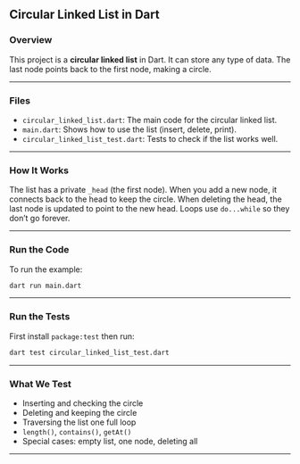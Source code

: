 
## Circular Linked List in Dart

### Overview
This project is a **circular linked list** in Dart. It can store any type of data. The last node points back to the first node, making a circle.

---

### Files

- `circular_linked_list.dart`: The main code for the circular linked list.
- `main.dart`: Shows how to use the list (insert, delete, print).
- `circular_linked_list_test.dart`: Tests to check if the list works well.

---

### How It Works
The list has a private `_head` (the first node). When you add a new node, it connects back to the head to keep the circle. When deleting the head, the last node is updated to point to the new head. Loops use `do...while` so they don’t go forever.

---

### Run the Code

To run the example:

```bash
dart run main.dart
```

---

### Run the Tests

First install `package:test`
then run:

```bash
dart test circular_linked_list_test.dart
```

---

### What We Test

- Inserting and checking the circle
- Deleting and keeping the circle
- Traversing the list one full loop
- `length()`, `contains()`, `getAt()`
- Special cases: empty list, one node, deleting all

---
